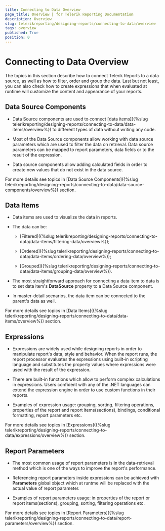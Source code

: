 ```yaml
---
title: Connecting to Data Overview
page_title: Overview | for Telerik Reporting Documentation
description: Overview
slug: telerikreporting/designing-reports/connecting-to-data/overview
tags: overview
published: True
position: 0
---
```


# Connecting to Data Overview



The topics in this section describe how to connect Telerik Reports to a data source, as well as         how to filter, order and group the data. Last but not least, you can also check how to create expressions         that when evaluated at runtime will customize the content and appearance of your reports.       

## Data Source Components

* Data Source components are used to connect [data items]({%slug telerikreporting/designing-reports/connecting-to-data/data-items/overview%}) to different               types of data without writing any code.             

* Most of the Data Source components allow working with data source parameters which are used to filter the data on retrieval.               Data source parameters can be mapped to report parameters, data fields or to the result of the expression.             

* Data source components allow adding calculated fields in order to create new values that do not exist in the data source.             

For more details see topics in [Data Source Components]({%slug telerikreporting/designing-reports/connecting-to-data/data-source-components/overview%}) section.         

## Data Items

* Data items are used to visualize the data in reports.             

* The data can be:             

   + [Filtered]({%slug telerikreporting/designing-reports/connecting-to-data/data-items/filtering-data/overview%});                 

   + [Ordered]({%slug telerikreporting/designing-reports/connecting-to-data/data-items/ordering-data/overview%});                 

   + [Grouped]({%slug telerikreporting/designing-reports/connecting-to-data/data-items/grouping-data/overview%}).                 

* The most straightforward approach for connecting a data item to data is to set data item's __DataSource__  property to a Data Source component.             

* In master-detail scenarios, the data item can be connected to the parent's data as well.             

For more details see topics in [Data Items]({%slug telerikreporting/designing-reports/connecting-to-data/data-items/overview%}) section.         

## Expressions

* Expressions are widely used while designing reports in order to manipulate report's data, style and behavior. When the report runs,               the report processor evaluates the expressions using built-in scripting language and substitutes the property values where expressions were used               with the result of the expression.             

* There are built-in functions which allow to perform complex calculations in expressions. Users confident with any of the .NET languages               can extend the expression engine in order to use custom functions in their reports.             

* Examples of expression usage: grouping, sorting, filtering operations, properties of the report and report items(sections), bindings,               conditional formatting, report parameters etc.             

For more details see topics in [Expressions]({%slug telerikreporting/designing-reports/connecting-to-data/expressions/overview%}) section.         

## Report Parameters

* The most common usage of report parameters is in the data-retrieval method which is one of the ways to improve the report's performance.             

* Referencing report parameters inside expressions can be achieved with __Parameters__  global object which at runtme will be               replaced with the actual value of report parameter.             

* Examples of report parameters usage: in properties of the report or report items(sections), grouping, sorting, filtering operations etc.             

For more details see topics in [Report Parameters]({%slug telerikreporting/designing-reports/connecting-to-data/report-parameters/overview%}) section.         

